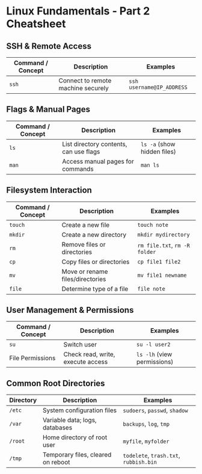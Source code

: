 # Linux Fundamentals - Part 2 Cheatsheet

## SSH & Remote Access
| Command / Concept | Description                          | Examples              |
|------------------|--------------------------------------|-------------------------------|
| `ssh`            | Connect to remote machine securely    | `ssh username@IP_ADDRESS`     |

## Flags & Manual Pages
| Command / Concept | Description                          | Examples              |
|------------------|--------------------------------------|-------------------------------|
| `ls`             | List directory contents, can use flags | `ls -a` (show hidden files)  |
| `man`            | Access manual pages for commands     | `man ls`                      |

## Filesystem Interaction
| Command / Concept | Description                          | Examples            |
|------------------|--------------------------------------|-------------------------------|
| `touch`          | Create a new file                     | `touch note`                  |
| `mkdir`          | Create a new directory                | `mkdir mydirectory`           |
| `rm`             | Remove files or directories           | `rm file.txt`, `rm -R folder`|
| `cp`             | Copy files or directories             | `cp file1 file2`              |
| `mv`             | Move or rename files/directories      | `mv file1 newname`            |
| `file`           | Determine type of a file              | `file note`                   |

## User Management & Permissions
| Command / Concept | Description                          | Examples            |
|------------------|--------------------------------------|-------------------------------|
| `su`             | Switch user                           | `su -l user2`                 |
| File Permissions  | Check read, write, execute access    | `ls -lh` (view permissions)  |

## Common Root Directories
| Directory | Description                             | Examples                        |
|-----------|-----------------------------------------|---------------------------------|
| `/etc`    | System configuration files              | `sudoers`, `passwd`, `shadow`  |
| `/var`    | Variable data; logs, databases         | `backups`, `log`, `tmp`        |
| `/root`   | Home directory of root user             | `myfile`, `myfolder`           |
| `/tmp`    | Temporary files, cleared on reboot     | `todelete`, `trash.txt`, `rubbish.bin` |
